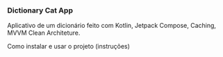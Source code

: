 ### Dictionary Cat App

Aplicativo de um dicionário feito com Kotlin, Jetpack Compose, Caching, MVVM Clean Architeture.


Como instalar e usar o projeto (instruções)

